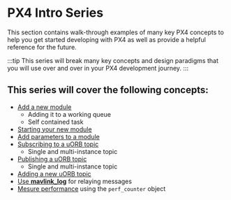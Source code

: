 # PX4 Intro Series

This section contains walk-through examples of many key PX4 concepts to help you get started developing with PX4 as well as provide a helpful reference for the future.

:::tip
This series will break many key concepts and design paradigms that you
will use over and over in your PX4 development journey.
:::

## This series will cover the following concepts:

- [Add a new module](adding_a_new_module.md)
  - Adding it to a working queue
  - Self contained task
- [Starting your new module](starting_new_module.md)
- [Add parameters to a module](adding_parameters_to_module.md)
- [Subscribing to a uORB topic](subscribing_to_a_topic.md)
  - Single and multi-instance topic
- [Publishing a uORB topic](publishing_a_topic.md)
  - Single and multi-instance topic
- [Adding a new uORB topic](adding_new_uorb_topic.md)
- [Use **mavlink_log**](mavlink_log.md) for relaying messages
- [Mesure performance](perf_counter.md) using the `perf_counter` object
